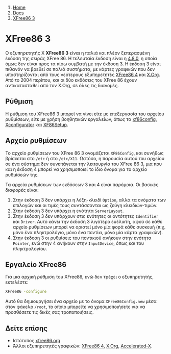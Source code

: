 <!-- -
Title: XFree86 3
First Published: 2012-04-04
- -->

<ol class="breadcrumb" itemprop="breadcrumb">
	<li><a href="/">Home</a></li>
	<li><a href="/docs/">Docs</a></li>
	<li><a href="/docs/xfree86-3.el.html">XFree86 3</a></li>
</ol>

XFree86 3
=========

Ο εξυπηρετητής X **XFree86 3** είναι η παλιά και πλέον ξεπερασμένη 
έκδοση της σειράς XFree 86. Η τελευταία έκδοση είναι η [4.8.0](xfree86-4.el.html), 
η οποία όμως δεν είναι προς τα πίσω συμβατή με την έκδοση 3. Η έκδοση 3 
είναι πιθανόν να βρεθεί σε παλιά συστήματα, με κάρτες γραφικών που δεν 
υποστηρίζονται από τους νεότερους εξυπηρετητές [XFree86 4](xfree86-4.el.html) 
και [X.Org](x.org.el.html). Από το 2004 περίπου, και οι δύο εκδόσεις 
του XFree 86 έχουν αντικατασταθεί από τον X.Org, σε όλες τις διανομές. 

Ρύθμιση
-------

Η ρύθμιση του XFree86 3 μπορεί να γίνει είτε με επεξεργασία του αρχείου 
ρυθμίσεων, είτε με χρήση βοηθητικών εργαλείων, όπως τα [xf86config](/docs/xf86config.el.html), 
[Xconfigurator](/docs/xconfigurator.el.html) και [XF86Setup](xf86setup.el.html).

Αρχείο ρυθμίσεων
----------------

Το αρχείο ρυθμίσεων του XFree 86 3 ονομάζεται `XF86Config`, και συνήθως 
βρίσκεται στο `/etc` ή στο `/etc/X11`. Ωστόσο, η παρουσία αυτού του 
αρχείου σε ένα σύστημα δεν συνεπάγεται την λειτουργία του XFree 86 3, 
μια που και η έκδοση 4 μπορεί να χρησιμοποιεί το ίδιο όνομα για το 
αρχείο ρυθμίσεών της.

Τα αρχεία ρυθμίσεων των εκδόσεων 3 και 4 είναι παρόμοια. Οι βασικές 
διαφορές είναι:

1.  Στην έκδοση 3 δεν υπάρχει η λέξη-κλειδί `Option`, αλλά τα ονόματα 
    των επιλογών και οι τιμές τους συντάσσονται ως ζεύγη κλειδιών-τιμών.
2.  Στην έκδοση 3 δεν υπάρχει η ενότητα `ServerLayout`.
3.  Στην έκδοση 3 δεν υπάρχουν στις ενότητες οι οντότητες `Identifier` 
    και `Driver`. Αυτό κάνει την έκδοση 3 λιγότερο ευέλικτη, αφού σε 
    κάθε αρχείο ρυθμίσεων μπορεί να οριστεί μόνο μία φορά κάθε συσκευή 
    (π.χ. μόνο ένα πληκτρολόγιο, μόνο ένα ποντίκι, μόνο μία κάρτα 
    γραφικών).
4.  Στην έκδοση 3 οι ρυθμίσεις του ποντικιού ανήκουν στην ενότητα `Pointer`, 
    ενώ στην 4 ανήκουν στην `InputDevice`, όπως και του πληκτρολογίου. 

Εργαλείο XFree86
----------------

Για μια αρχική ρύθμιση του XFree86, ενώ δεν τρέχει ο εξυπηρετητής, εκτελέστε:

```bash
XFree86 -configure
```

Αυτό θα δημιουργήσει ένα αρχείο με το όνομα `XFree86Config.new` μέσα 
στον φάκελο `/root`, το οποίο μπορείτε να χρησιμοποιήσετε για να 
προσθέσετε τις δικές σας τροποποιήσεις.

Δείτε επίσης
------------

*   Ιστότοπος [xfree86.org](http://www.xfree86.org/)
*   Άλλοι εξυπηρετητές γραφικών: [XFree86 4](/docs/xfree86-4.el.html), 
    [X.Org](/docs/x.org.el.html), [Accelerated-X](/docs/accelerated-x.el.html). 
